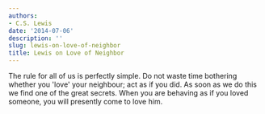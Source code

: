 ```yaml
---
authors:
- C.S. Lewis
date: '2014-07-06'
description: ''
slug: lewis-on-love-of-neighbor
title: Lewis on Love of Neighbor
---
```

The rule for all of us is perfectly simple. Do not waste time bothering whether you 'love' your neighbour; act as if you did. As soon as we do this we find one of the great secrets. When you are behaving as if you loved someone, you will presently come to love him.



